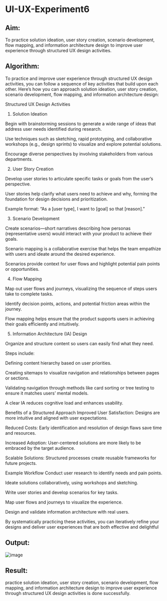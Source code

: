 # UI-UX-Experiment6

## Aim:

To practice solution ideation, user story creation, scenario development, flow mapping, and information architecture design to improve user experience through structured UX design activities.

## Algorithm:
To practice and improve user experience through structured UX design activities, you can follow a sequence of key activities that build upon each other. Here’s how you can approach solution ideation, user story creation, scenario development, flow mapping, and information architecture design:

Structured UX Design Activities
1. Solution Ideation

Begin with brainstorming sessions to generate a wide range of ideas that address user needs identified during research.

Use techniques such as sketching, rapid prototyping, and collaborative workshops (e.g., design sprints) to visualize and explore potential solutions.

Encourage diverse perspectives by involving stakeholders from various departments.

2. User Story Creation

Develop user stories to articulate specific tasks or goals from the user’s perspective.

User stories help clarify what users need to achieve and why, forming the foundation for design decisions and prioritization.

Example format: “As a [user type], I want to [goal] so that [reason].”

3. Scenario Development

Create scenarios—short narratives describing how personas (representative users) would interact with your product to achieve their goals.

Scenario mapping is a collaborative exercise that helps the team empathize with users and ideate around the desired experience.

Scenarios provide context for user flows and highlight potential pain points or opportunities.

4. Flow Mapping

Map out user flows and journeys, visualizing the sequence of steps users take to complete tasks.

Identify decision points, actions, and potential friction areas within the journey.

Flow mapping helps ensure that the product supports users in achieving their goals efficiently and intuitively.

5. Information Architecture (IA) Design

Organize and structure content so users can easily find what they need.

Steps include:

Defining content hierarchy based on user priorities.

Creating sitemaps to visualize navigation and relationships between pages or sections.

Validating navigation through methods like card sorting or tree testing to ensure it matches users’ mental models.

A clear IA reduces cognitive load and enhances usability.

Benefits of a Structured Approach
Improved User Satisfaction: Designs are more intuitive and aligned with user expectations.

Reduced Costs: Early identification and resolution of design flaws save time and resources.

Increased Adoption: User-centered solutions are more likely to be embraced by the target audience.

Scalable Solutions: Structured processes create reusable frameworks for future projects.

Example Workflow
Conduct user research to identify needs and pain points.

Ideate solutions collaboratively, using workshops and sketching.

Write user stories and develop scenarios for key tasks.

Map user flows and journeys to visualize the experience.

Design and validate information architecture with real users.

By systematically practicing these activities, you can iteratively refine your designs and deliver user experiences that are both effective and delightful

## Output:

![image](https://github.com/user-attachments/assets/f3a3a1f0-ae9e-4370-95c3-11e7e13bdf79)




## Result:

practice solution ideation, user story creation, scenario development, flow mapping, and information architecture design to improve user experience through structured UX design activities is done successfully.


